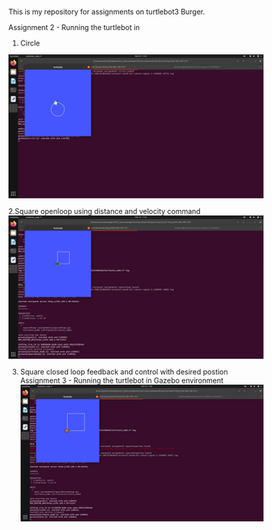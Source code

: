 This is my repository for assignments on turtlebot3 Burger. 

Assignment 2 - Running the turtlebot in 

1. Circle 

![Circle](https://github.com/Autonomousanz/AuE8230Spring22_SanskrutiJadhav/blob/main/MyWorkspace/src/assignment2/src/videos/Screenshot%20from%202022-02-10%2011-42-07.png)

2.Square openloop using distance and velocity command 
![square](https://github.com/Autonomousanz/AuE8230Spring22_SanskrutiJadhav/blob/main/MyWorkspace/src/assignment2/src/videos/Screenshot%20from%202022-02-10%2011-43-30.png)

3. Square closed loop feedback and control with desired postion Assignment 3 - Running the turtlebot in Gazebo environment
![square](https://github.com/Autonomousanz/AuE8230Spring22_SanskrutiJadhav/blob/main/MyWorkspace/src/assignment2/src/videos/Screenshot%20from%202022-02-10%2011-45-18.png)
